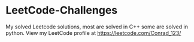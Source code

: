 # LeetCode-Challenges
My solved Leetcode solutions, most are solved in C++ some are solved in python. View my LeetCode profile at https://leetcode.com/Conrad_123/
